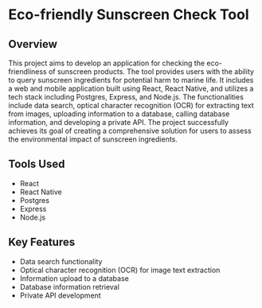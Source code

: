 # Eco-friendly Sunscreen Check Tool

## Overview

This project aims to develop an application for checking the eco-friendliness of sunscreen products. The tool provides users with the ability to query sunscreen ingredients for potential harm to marine life. It includes a web and mobile application built using React, React Native, and utilizes a tech stack including Postgres, Express, and Node.js. The functionalities include data search, optical character recognition (OCR) for extracting text from images, uploading information to a database, calling database information, and developing a private API. The project successfully achieves its goal of creating a comprehensive solution for users to assess the environmental impact of sunscreen ingredients.

## Tools Used

- React
- React Native
- Postgres
- Express
- Node.js

## Key Features

- Data search functionality
- Optical character recognition (OCR) for image text extraction
- Information upload to a database
- Database information retrieval
- Private API development
